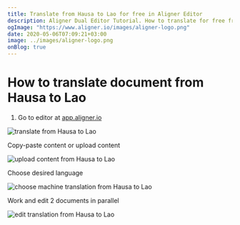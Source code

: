 ```yaml
---
title: Translate from Hausa to Lao for free in Aligner Editor
description: Aligner Dual Editor Tutorial. How to translate for free from Hausa to Lao. Aligner is multilingual document management platform. 
ogImage: "https://www.aligner.io/images/aligner-logo.png"
date: 2020-05-06T07:09:21+03:00
image: ../images/aligner-logo.png
onBlog: true
---
```


# How to translate document from Hausa to Lao

1. Go to editor at [app.aligner.io](https://app.aligner.io "Aligner App web page")

![translate from Hausa to Lao](../aligner-blank-editor.png "translate from Hausa to Lao")

Copy-paste content or upload content

![upload content from Hausa to Lao](../aligner-uploaded-document.png "upload content from Hausa to Lao")

Choose desired language

![choose machine translation from Hausa to Lao](../aligner-language-dropdown.png "choose machine translation from Hausa to Lao")

Work and edit 2 documents in parallel

![edit translation from Hausa to Lao](../aligner-double-sitded-editor.png "edit translation from Hausa to Lao")

